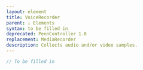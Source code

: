```yaml
---
layout: element
title: VoiceRecorder
parent: ⚠ Elements
syntax: to be filled in
deprecated: PennController 1.8
replacement: MediaRecorder
description: Collects audio and/or video samples.
---
```


```javascript
// To be filled in
```
